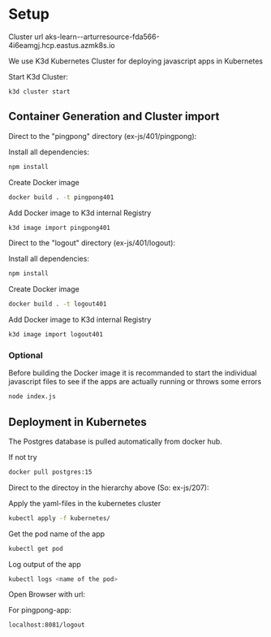 # Setup

Cluster url
aks-learn--arturresource-fda566-4i6eamgj.hcp.eastus.azmk8s.io

We use K3d Kubernetes Cluster for deploying javascript apps in Kubernetes

Start K3d Cluster:
```
k3d cluster start
```

## Container Generation and Cluster import

Direct to the "pingpong" directory (ex-js/401/pingpong):

Install all dependencies:
```sh
npm install
```

Create Docker image
```sh
docker build . -t pingpong401
```

Add Docker image to K3d internal Registry
```sh
k3d image import pingpong401
```

Direct to the "logout" directory (ex-js/401/logout):

Install all dependencies:
```sh
npm install
```

Create Docker image
```sh
docker build . -t logout401
```

Add Docker image to K3d internal Registry
```sh
k3d image import logout401
```

### Optional

Before building the Docker image it is recommanded to start the individual javascript files to see if the apps are actually running or throws some errors

```sh
node index.js
```

## Deployment in Kubernetes

The Postgres database is pulled automatically from docker hub. 

If not try
```sh
docker pull postgres:15
```

Direct to the directoy in the hierarchy above (So: ex-js/207):

Apply the yaml-files in the kubernetes cluster
```sh
kubectl apply -f kubernetes/ 
```

Get the pod name of the app
```sh
kubectl get pod
```

Log output of the app
```sh
kubectl logs <name of the pod>
```

Open Browser with url: 

For pingpong-app:
```
localhost:8081/logout
```

